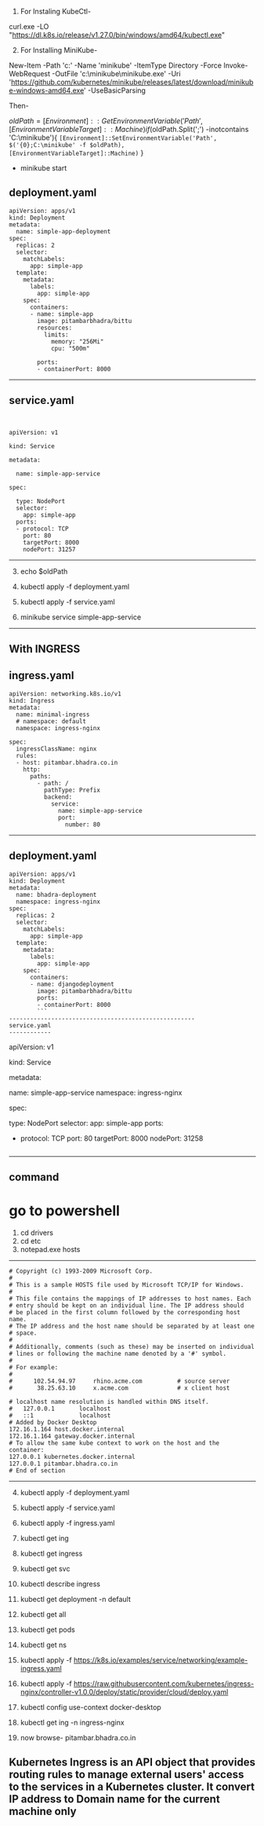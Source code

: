 1. For Instaling KubeCtl-

curl.exe -LO "https://dl.k8s.io/release/v1.27.0/bin/windows/amd64/kubectl.exe"

2. For Installing MiniKube-

New-Item -Path 'c:\' -Name 'minikube' -ItemType Directory -Force
Invoke-WebRequest -OutFile 'c:\minikube\minikube.exe' -Uri 'https://github.com/kubernetes/minikube/releases/latest/download/minikube-windows-amd64.exe' -UseBasicParsing

Then-

$oldPath = [Environment]::GetEnvironmentVariable('Path', [EnvironmentVariableTarget]::Machine)
if ($oldPath.Split(';') -inotcontains 'C:\minikube'){ `
  [Environment]::SetEnvironmentVariable('Path', $('{0};C:\minikube' -f $oldPath), [EnvironmentVariableTarget]::Machine) `
}

- minikube start

deployment.yaml
----------------
```
apiVersion: apps/v1
kind: Deployment
metadata:
  name: simple-app-deployment
spec:
  replicas: 2
  selector:
    matchLabels:
      app: simple-app
  template:
    metadata:
      labels:
        app: simple-app
    spec:
      containers:
      - name: simple-app
        image: pitambarbhadra/bittu
        resources:
          limits:
            memory: "256Mi"
            cpu: "500m"

        ports:
        - containerPort: 8000
```
-----------------------------------------------------------------------------------------------------

service.yaml
--------------
```


apiVersion: v1

kind: Service

metadata:

  name: simple-app-service

spec:

  type: NodePort
  selector:
    app: simple-app
  ports:
  - protocol: TCP
    port: 80
    targetPort: 8000
    nodePort: 31257
```
-------------------------------------------------------------------------------------------------

3. echo $oldPath
4. kubectl apply -f deployment.yaml
5. kubectl apply -f service.yaml

6. minikube service simple-app-service

-------------------------------------------------------------------------------------------------
## With INGRESS

ingress.yaml
------------

```
apiVersion: networking.k8s.io/v1
kind: Ingress
metadata:
  name: minimal-ingress
  # namespace: default
  namespace: ingress-nginx

spec:
  ingressClassName: nginx
  rules:
  - host: pitambar.bhadra.co.in
    http: 
      paths:
        - path: /
          pathType: Prefix
          backend:
            service:
              name: simple-app-service
              port:
                number: 80

```
--------------------------------------------------
deployment.yaml
---------------

```
apiVersion: apps/v1
kind: Deployment
metadata:
  name: bhadra-deployment
  namespace: ingress-nginx
spec:
  replicas: 2
  selector:
    matchLabels:
      app: simple-app
  template:
    metadata:
      labels:
        app: simple-app
    spec:
      containers:
      - name: djangodeployment
        image: pitambarbhadra/bittu
        ports:
        - containerPort: 8000
        ```
-----------------------------------------------------
service.yaml
------------

```
apiVersion: v1

kind: Service

metadata:

  name: simple-app-service
  namespace: ingress-nginx

spec:

  type: NodePort
  selector:
    app: simple-app
  ports:
  - protocol: TCP
    port: 80
    targetPort: 8000
    nodePort: 31258
    ```
--------------------------------------------------------
command
--------
# go to powershell
1. cd drivers
2. cd etc
3. notepad.exe hosts
-------
```
# Copyright (c) 1993-2009 Microsoft Corp.
#
# This is a sample HOSTS file used by Microsoft TCP/IP for Windows.
#
# This file contains the mappings of IP addresses to host names. Each
# entry should be kept on an individual line. The IP address should
# be placed in the first column followed by the corresponding host name.
# The IP address and the host name should be separated by at least one
# space.
#
# Additionally, comments (such as these) may be inserted on individual
# lines or following the machine name denoted by a '#' symbol.
#
# For example:
#
#      102.54.94.97     rhino.acme.com          # source server
#       38.25.63.10     x.acme.com              # x client host

# localhost name resolution is handled within DNS itself.
#	127.0.0.1       localhost
#	::1             localhost
# Added by Docker Desktop
172.16.1.164 host.docker.internal
172.16.1.164 gateway.docker.internal
# To allow the same kube context to work on the host and the container:
127.0.0.1 kubernetes.docker.internal
127.0.0.1 pitambar.bhadra.co.in
# End of section
```
---------------------------------------------------------------------------------------------
4. kubectl apply -f deployment.yaml
5. kubectl apply -f service.yaml
6. kubectl apply -f ingress.yaml

7. kubectl get ing
8. kubectl get ingress
9. kubectl get svc
10. kubectl describe ingress

11. kubectl get deployment -n default
12. kubectl get all
13. kubectl get pods
14. kubectl get ns

15. kubectl apply -f https://k8s.io/examples/service/networking/example-ingress.yaml
16. kubectl apply -f https://raw.githubusercontent.com/kubernetes/ingress-nginx/controller-v1.0.0/deploy/static/provider/cloud/deploy.yaml
17. kubectl config use-context docker-desktop

18. kubectl get ing -n ingress-nginx

19. now browse- pitambar.bhadra.co.in

## Kubernetes Ingress is an API object that provides routing rules to manage external users' access to the services in a Kubernetes cluster. It convert IP address to Domain name for the current machine only







